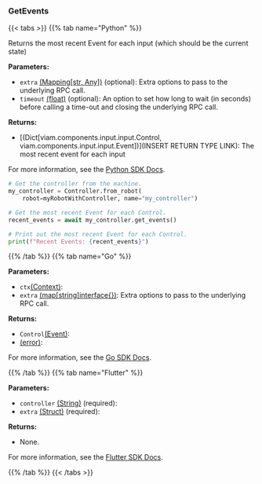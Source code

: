 ### GetEvents

{{< tabs >}}
{{% tab name="Python" %}}

Returns the most recent Event for each input (which should be the current state)

**Parameters:**

- `extra` [(Mapping[str, Any])](<INSERT PARAM TYPE LINK>) (optional): Extra options to pass to the underlying RPC call.
- `timeout` [(float)](<INSERT PARAM TYPE LINK>) (optional): An option to set how long to wait (in seconds) before calling a time-out and closing the underlying RPC call.

**Returns:**

- [(Dict[viam.components.input.input.Control, viam.components.input.input.Event])](INSERT RETURN TYPE LINK): The most recent event for each input

For more information, see the [Python SDK Docs](https://python.viam.dev/autoapi/viam/components/input/client/index.html#viam.components.input.client.ControllerClient.get_events).

``` python {class="line-numbers linkable-line-numbers"}
# Get the controller from the machine.
my_controller = Controller.from_robot(
    robot=myRobotWithController, name="my_controller")

# Get the most recent Event for each Control.
recent_events = await my_controller.get_events()

# Print out the most recent Event for each Control.
print(f"Recent Events: {recent_events}")
```

{{% /tab %}}
{{% tab name="Go" %}}

**Parameters:**

- `ctx`[(Context)](https://pkg.go.dev/context#Context):
- `extra` [(map[string]interface\{\})](https://go.dev/blog/maps): Extra options to pass to the underlying RPC call.

**Returns:**

- `Control`[(Event)](https://pkg.go.dev#Event):
- [(error)](https://pkg.go.dev/builtin#error):

For more information, see the [Go SDK Docs](https://pkg.go.dev/go.viam.com/rdk/components/input#Controller).

{{% /tab %}}
{{% tab name="Flutter" %}}

**Parameters:**

- `controller` [(String)](https://api.flutter.dev/flutter/dart-core/String-class.html) (required):
- `extra` [(Struct)](<INSERT PARAM TYPE LINK>) (required):

**Returns:**

- None.

For more information, see the [Flutter SDK Docs](https://flutter.viam.dev/viam_protos.component.input_controller/InputControllerServiceClient/getEvents.html).

{{% /tab %}}
{{< /tabs >}}
